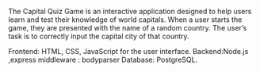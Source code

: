 The Capital Quiz Game is an interactive application designed to help users learn and test their knowledge of world capitals.
When a user starts the game, they are presented with the name of a random country. 
The user’s task is to correctly input the capital city of that country.

Frontend: HTML, CSS, JavaScript for the user interface.
Backend:Node.js ,express
middleware : bodyparser
Database: PostgreSQL.
